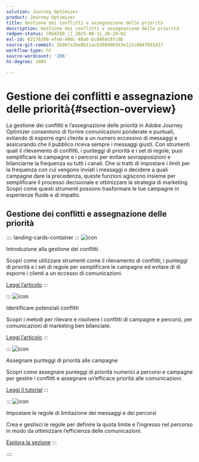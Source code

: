 ```yaml
---
solution: Journey Optimizer
product: Journey Optimizer
title: Gestione dei conflitti e assegnazione delle priorità
description: Gestione dei conflitti e assegnazione delle priorità
redpen-status: CREATED_||_2025-08-11_20-29-02
exl-id: 02176308-efeb-49dc-88a6-bc886dc8fc9b
source-git-commit: 2b907a3be8b11ac6308d0b563e122c88478d1d37
workflow-type: ht
source-wordcount: '206'
ht-degree: 100%

---
```


# Gestione dei conflitti e assegnazione delle priorità{#section-overview}

La gestione dei conflitti e l’assegnazione delle priorità in Adobe Journey Optimizer consentono di fornire comunicazioni ponderate e puntuali, evitando di esporre ogni cliente a un numero eccessivo di messaggi e assicurando che il pubblico riceva sempre i messaggi giusti. Con strumenti quali il rilevamento di conflitti, i punteggi di priorità e i set di regole, puoi semplificare le campagne e i percorsi per evitare sovrapposizioni e bilanciarne la frequenza su tutti i canali. Che si tratti di impostare i limiti per la frequenza con cui vengono inviati i messaggi o decidere a quali campagne dare la precedenza, queste funzioni agiscono insieme per semplificare il processo decisionale e ottimizzare la strategia di marketing. Scopri come questi strumenti possono trasformare le tue campagne in esperienze fluide e di impatto.

## Gestione dei conflitti e assegnazione delle priorità

:::: landing-cards-container
:::
![icon](https://cdn.experienceleague.adobe.com/icons/circle-play.svg)

Introduzione alla gestione dei conflitti

Scopri come utilizzare strumenti come il rilevamento di conflitti, i punteggi di priorità e i set di regole per semplificare le campagne ed evitare di di esporre i clienti a un eccesso di comunicazioni.

[Leggi l’articolo](../using/conflict-prioritization/gs-conflict-prioritization.md)
:::

:::
![icon](https://cdn.experienceleague.adobe.com/icons/list-check.svg)

Identificare potenziali conflitti

Scopri i metodi per rilevare e risolvere i conflitti di campagne e percorsi, per comunicazioni di marketing ben bilanciate.

[Leggi l’articolo](../using/conflict-prioritization/conflicts.md)
:::

:::
![icon](https://cdn.experienceleague.adobe.com/icons/bullseye.svg)

Assegnare punteggi di priorità alle campagne

Scopri come assegnare punteggi di priorità numerici a percorsi e campagne per gestire i conflitti e assegnare un’efficace priorità alle comunicazioni.

[Leggi il tutorial](../using/conflict-prioritization/priority-scores.md)
:::

:::
![icon](https://cdn.experienceleague.adobe.com/icons/gear.svg)

Impostare le regole di limitazione dei messaggi e dei percorsi

Crea e gestisci le regole per definire la quota limite e l’ingresso nel percorso in modo da ottimizzare l’efficienza delle comunicazioni.

[Esplora la sezione](capping-rules-landing-page.md)
:::

::::
